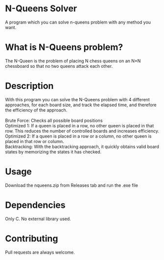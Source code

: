 # N-Queens Solver
A program which you can solve n-queens problem with any method you want.

# What is N-Queens problem?
The N-Queen is the problem of placing N chess queens on an N×N chessboard so that no two queens attack each other.

# Description
With this program you can solve the N-Queens problem with 4 different approaches, for each board size, and track the elapsed time, and therefore the efficiency of the approach.<br><br>
Brute Force: Checks all possible board positions<br>
Optimized 1: If a queen is placed in a row, no other queen is placed in that row. This reduces the number of controlled boards and increases efficiency.<br>
Optimized 2: If a queen is placed in a row or a column, no other queen is placed in that row or column.<br>
Backtracking: With the backtracking approach, it quickly obtains valid board states by memorizing the states it has checked.

# Usage
Download the nqueens.zip from Releases tab and run the .exe file

# Dependencies
Only C. No external library used.

# Contributing
Pull requests are always welcome.
